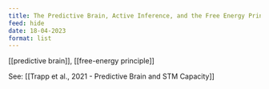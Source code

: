 ```yaml
---
title: The Predictive Brain, Active Inference, and the Free Energy Principle.md
feed: hide
date: 18-04-2023
format: list
---
```



[[predictive brain]], [[free-energy principle]]

See: [[Trapp et al., 2021 - Predictive Brain and STM Capacity]]
